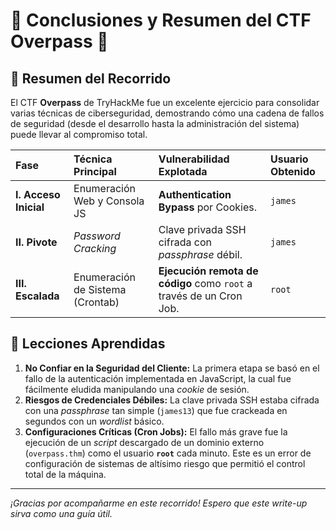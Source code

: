 # 🎉 Conclusiones y Resumen del CTF Overpass 🔐

## 📝 Resumen del Recorrido

El CTF **Overpass** de TryHackMe fue un excelente ejercicio para consolidar varias técnicas de ciberseguridad, demostrando cómo una cadena de fallos de seguridad (desde el desarrollo hasta la administración del sistema) puede llevar al compromiso total.

| Fase | Técnica Principal | Vulnerabilidad Explotada | Usuario Obtenido |
| :--- | :--- | :--- | :--- |
| **I. Acceso Inicial** | Enumeración Web y Consola JS | **Authentication Bypass** por Cookies. | `james` |
| **II. Pivote** | *Password Cracking* | Clave privada SSH cifrada con *passphrase* débil. | `james` |
| **III. Escalada** | Enumeración de Sistema (Crontab) | **Ejecución remota de código** como `root` a través de un Cron Job. | `root` |

## 🧠 Lecciones Aprendidas

1.  **No Confiar en la Seguridad del Cliente:** La primera etapa se basó en el fallo de la autenticación implementada en JavaScript, la cual fue fácilmente eludida manipulando una *cookie* de sesión.
2.  **Riesgos de Credenciales Débiles:** La clave privada SSH estaba cifrada con una *passphrase* tan simple (`james13`) que fue crackeada en segundos con un *wordlist* básico.
3.  **Configuraciones Críticas (Cron Jobs):** El fallo más grave fue la ejecución de un *script* descargado de un dominio externo (`overpass.thm`) como el usuario **`root`** cada minuto. Este es un error de configuración de sistemas de altísimo riesgo que permitió el control total de la máquina.

---
*¡Gracias por acompañarme en este recorrido! Espero que este write-up sirva como una guía útil.*
